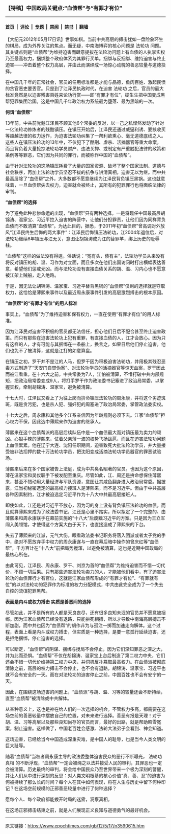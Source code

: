 ### 【特稿】中国政局关键点:“血债帮”与“有罪才有位”

---

#### [首页](../../../..?n3590615) &nbsp;|&nbsp; [评论](../../../../../epoch-comment?n3590615) &nbsp;|&nbsp; [专题](../../../../../epoch-special?n3590615) &nbsp;|&nbsp; [禁闻](../../../../../epoch-news?n3590615) &nbsp;|&nbsp; [禁书](../../../../../books?n3590615) &nbsp;|&nbsp; [翻墙](https://github.com/gfw-breaker/nogfw/blob/master/README.md?n3590615)


<div class="post_content" id="artbody" itemprop="articleBody">
 <!-- article content begin -->
 <p>
  【大纪元2012年05月17日讯】世事如棋。当前中共高层的搏击犹如一盘险象环生的棋局，成为外界关注的焦点。而无疑，中南海博弈的核心问题是
  <ok href="https://www.epochtimes.com/gb/tag/%E6%B3%95%E8%BD%AE%E5%8A%9F.html">
   法轮功
  </ok>
  问题。其关键点则是“血债帮”为维持迫害而肆意提拔在法轮功问题上有血债的人执掌实权乃至最高权力，捆绑整个政府体系为其罪行买单。捆绑与反捆绑、维持迫害与终止迫害——冲击着整个权力高层，并由此而演绎成一场惊心动魄的善恶较量与道德抉择。
 </p>
 <p>
  在中国几千年的正常社会，官员的任用标准都是才能与品德，鱼肉百姓、激起民愤的贪官恶吏要丢官。只是到了江泽民执政时代，在迫害
  <ok href="https://www.epochtimes.com/gb/tag/%E6%B3%95%E8%BD%AE%E5%8A%9F.html">
   法轮功
  </ok>
  之后，官员的最大标准竟然是以迫害残害百姓来论功行赏——即“有罪才有位”，硬生生把中国变成黑帮犯罪集团治国。这是中国几千年政治权力系统最为堕落、最为黑暗的一次。
 </p>
 <p>
  <b>
   何谓“血债帮”
  </b>
 </p>
 <p>
  13年前，中共前党魁江泽民不顾其他6个常委的反对，以一己之私悍然发动了针对一亿法轮功修炼者的残酷镇压。在镇压开始后，江泽民还通过威逼利诱、要挟收买等超越法律的权力运作，为迫害法轮功纠集了一帮利欲熏心、毫无道德底线之人。这些人在镇压法轮功的13年中，不仅犯下了酷刑、虐杀、活摘器官等重大命案，而且背负着大量抢掠法轮功学员财产、违法关押、或制定有严重触犯法律的政策和条例等等罪恶，它们因为共同的罪行，而被称作中国的“血债帮”。
 </p>
 <p>
  由于针对法轮功的这场镇压耗费了大量的国家资源、破坏了整个国家法制、道德与社会秩序，再加上法轮功学员坚忍不拔的抗争与讲清真相，迫害无以为继。而中共最高层除了“血债帮”之外，大多数都不愿意继续为江泽民背负镇压黑锅。这也就意味着，一旦血债帮失去权力，迫害就会被终止，其所有的犯罪罪行也将面临法律的审判。
 </p>
 <p>
  <b>
   “血债帮”的选择
  </b>
 </p>
 <p>
  为了避免此种悲惨命运的出现，“血债帮”只有两种选择。一是将现任中国最高层胡锦涛、温家宝、习近平拉入迫害的阵营中，让他们分担罪责，让他们因为同样背负血债而不敢清算“血债帮”。为达此目的，据悉，于2011年初“血债帮”曾高调对外放风“江泽民终生后悔的两大事件”：江泽民后悔镇压法轮功，江2004年退位后，对法轮功继续8年镇压与江无关，意图让胡锦涛成为江的替罪羊，绑上历史的耻辱柱。
 </p>
 <p>
  “血债帮”这样的做法没有得逞。俗话说：“冤有头，债有主”，法轮功学员从来没有将反对镇压的胡、温、习作为对立面，而且多次在他们出国访问时打出横幅表达善意，希望他们惩戒元凶。而与法轮功没有直接血债关系的胡、温、习内心也不愿意被江架上贼船，走入绝路。
 </p>
 <p>
  于是，因无法让胡锦涛、温家宝、习近平替背黑锅的“血债帮”仅剩的选择就是夺取权力，这恰恰是薄熙来事件以及最近周永康事件引发的高层激烈搏击的根本原因。
 </p>
 <p>
  <b>
   “血债帮”的“有罪才有位”的用人标准
  </b>
 </p>
 <p>
  事实上，“血债帮”为了维持迫害和保有权力，一直在使用“有罪才有位”的用人标准。
 </p>
 <p>
  因为江泽民对迫害不积极的官员都无法信任，担心他们日后不配合甚至终止迫害政策。而只有那些在迫害法轮功上犯有重罪，有直接血债的人，江才会放心。因为只有这样的人，才有可能与其捆绑在一条船上，换言之，如果日后他们停止迫害，他们也免不了被清算，这就是江打的如意算盘。
 </p>
 <p>
  在镇压之初，罗干并不是江的人马，但罗干因为积极迫害法轮功，并用极其残忍恶毒方式制造了“天安门自焚伪案”、对法轮功学员的活摘器官等惊天血案，罗干因此而被江看重。在十六大之前，中共常委为7人，江怕被清算，不惜打破中共内部规矩，把政治局常委变成9人，将打手罗干作为政法委书记塞进了政治局常委，以掌握实权，牵制胡锦涛、温家宝，避免被清算。
 </p>
 <p>
  十七大时，江泽民又看上了为往上爬而拚命镇压法轮功的周永康，并将这个劣迹斑斑，既是贪污犯，也是杀人犯、强奸犯的周塞进了政治局常委，掌管政法委实权。
 </p>
 <p>
  十七大之后，周永康和其他多个江系亲信因为年龄规则必须下去。江家“血债帮”担心权力不保，因此选中薄熙来作为迫害的继承人。
 </p>
 <p>
  薄熙来在这个血债帮派的高层后续队伍中是一个血债最大而对镇压最为卖力的顽凶。心狠手辣的薄熙来，仗着父亲薄一波的权势飞扬跋扈，而且在迫害法轮功问题上血债累累。他在辽宁大连、沈阳任职期间，迫害致死大批法轮功学员，并大量接受被非法扣押的数十万法轮功学员，把沈阳变成活摘法轮功学员器官的罪恶试验场。
 </p>
 <p>
  薄熙来后来在多个国家被告上法庭，成为中共臭名昭著的官员。也因为这个原因，薄在温家宝和吴仪联手下被发配至重庆。尽管如此，江、周还是拚命想保住薄熙来，甚至不惜动用大量经济与军队资源，意图让其咸鱼翻身进入政治局常委。据披露，江当初秘密选定的最高权力接班人是薄熙来，而不是习近平。但由于中共高层各种因素制约，江才被迫选定习近平作为十八大中共最高层接班人。
 </p>
 <p>
  即使如此，江还是对习近平不放心，因为习的身上没有背负镇压法轮功的血债。而且就算薄熙来成为了政法委书记，江还是心里不踏实，所以拟定了一个完整的、由薄熙来和周永康联手在幕前实施的“十八大”后废黜习近平的方案。只是因为王立军闯入美领馆，才使得这个方案大白于天下，也直接造成了薄熙来的下台。
 </p>
 <p>
  失去了薄熙来的江派，元气大伤。眼看政法委书记职务将落入团派或者太子党的手中，绝对不愿放弃手中权力的周永康遂与一直在幕后暗中操作的曾庆红等“血债帮”，千方百计在“十八大”前把局势搅浑，以避免被清算，这也是近期中国政局的最核心所在。
 </p>
 <p>
  由此可见，江泽民、周永康、罗干、刘京为首的“血债帮”为维持迫害而不惜一切代价，不顾一切后果。只有那些迫害法轮功卖力的人，才能被他们看中，有了迫害法轮功的血债罪行才有官位，这就是江家血债帮形成的“有罪才有位”、“有罪就有位”的以对法轮功的犯罪作为标准的权力分配模式，中共由此完全成为了一个失去自控的流氓犯罪黑帮。
 </p>
 <p>
  <b>
   表面是内斗或权力搏击 实质是善恶间的选择
  </b>
 </p>
 <p>
  尽管如此，并不是所有的人都是天良丧尽，还有很多良知未泯的官员并不愿意被捆绑。因为江家血债帮已经没有退路，只能拚死相搏，所以才导致中南海高层搏击不断加剧，而中共也因为“血债帮”的胡作非为与孤注一掷而加速走向解体。这个过程，表面上看是内斗或权力搏击，但实质是一种选择，是要一意孤行延续迫害，还是拒绝捆绑，停止迫害的选择。
 </p>
 <p>
  可以断定，“血债帮”的阴谋、捆绑与搅局不会停止，因为它们深知罪恶之深之大，并为此而恐惧。“血债帮”不仅在胡锦涛、温家宝上台后制造了第二权力中央，它们还会不惜一切代价维持第二权力中央，并伺机反扑篡取最高权力。在血债派被彻底清除之前，高层的权力搏击不会停止，也不会有退路，胡锦涛、温家宝、习近平也就不会有安全的一天。而在对法轮功的迫害停止之前，中国百姓也不会有安宁的一天。
 </p>
 <p>
  因此，在围绕这场迫害的问题上，“血债派”与胡、温、习等的较量还会不断持续，直至“血债帮”被清除或中共解体。
 </p>
 <p>
  从某种意义上，这也是神在给人们的一次选择的机会。不管权力多高，都需要在这场空前的善恶较量中摆放自己的位置，对未来进行选择。善恶有报是天理！对于胡、温、习等高层以及那些良知尚存的官员而言，最好的出路，就是帮助昭雪冤案，制止迫害。这样做了，中国老百姓会感激、法轮大法弟子会看到、神会知道。
 </p>
 <p>
  这场迫害，已经给当今中国造成深重灾难，是中国人的耻辱，也是当今人类文明的巨大耻辱。
 </p>
 <p>
  随着“血债帮”当权者周永康主导的政法委整体迫害民众的恶行不断曝光，
  <ok href="https://www.epochtimes.com/gb/tag/%E6%B3%95%E8%BD%AE%E5%8A%9F%E7%9C%9F%E7%9B%B8.html">
   法轮功真相
  </ok>
  的不断浮现，“血债帮”一定会被绳之以法并接受人民的审判，其罪恶也一定会被清算。历史最终的审判，将会给中国民众乃至世界带来一个极为深刻的警醒，并让人们从中进行深刻的反思：对人类文明根基的核心价值“真、善、忍”的迫害为何被持续了那么长的时间？每个人在其中如何表现，将在人生与历史中留下何种印记？在这场空前规模的正邪善恶较量中进行了何种选择？
 </p>
 <p>
  愿每个人、每个政府都能拨开时局的迷雾，洞察真相。
 </p>
 <p>
  在这场正邪搏击结束之前，就是人们展现正义良知与道德勇气的最好机会。
 </p>
 <!-- article content end -->
 <div id="below_article_ad">
 </div>
</div>


---

原文链接：https://www.epochtimes.com/gb/12/5/17/n3590615.htm